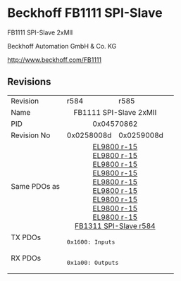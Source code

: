# Beckhoff FB1111 SPI-Slave

FB1111 SPI-Slave 2xMII

Beckhoff Automation GmbH & Co. KG

http://www.beckhoff.com/FB1111

## Revisions
<table>
<tr >
<td>Revision</td>
<td><div class="foo">r584</div></td>
<td><div class="foo">r585</div></td>
</tr>
<tr >
<td>Name</td>
<td colspan=2 align="center"><div class="foo">FB1111 SPI-Slave 2xMII</div></td>
</tr>
<tr >
<td>PID</td>
<td colspan=2 align="center"><div class="foo">0x04570862</div></td>
</tr>
<tr >
<td>Revision No</td>
<td><div class="foo">0x0258008d</div></td>
<td><div class="foo">0x0259008d</div></td>
</tr>
<tr >
<td>Same PDOs as</td>
<td colspan=2 align="center"><div class="foo"><a href="EL9800">EL9800 r-15</a><br/><a href="EL9800">EL9800 r-15</a><br/><a href="EL9800">EL9800 r-15</a><br/><a href="EL9800">EL9800 r-15</a><br/><a href="EL9800">EL9800 r-15</a><br/><a href="EL9800">EL9800 r-15</a><br/><a href="EL9800">EL9800 r-15</a><br/><a href="EL9800">EL9800 r-15</a><br/><a href="EL9800">EL9800 r-15</a><br/><a href="FB1311+SPI-Slave">FB1311 SPI-Slave r584</a></div></td>
</tr>
<tr class="txpdo pdosection">
<td rowspan=1 valign=top>TX PDOs</td>
<td colspan=2 align="left"><pre>0x1600: Inputs</pre></td>
<td></td>
</tr>
<tr class="rxpdo pdosection">
<td rowspan=1 valign=top>RX PDOs</td>
<td colspan=2 align="left"><pre>0x1a00: Outputs</pre></td>
<td></td>
</tr>
</table>

